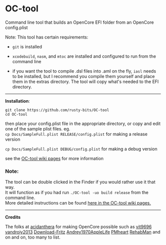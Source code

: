 # OC-tool
Command line tool that builds an OpenCore EFI folder from an OpenCore config.plist

Note: This tool has certain requirements:  
- `git` is installed  
- `xcodebuild`, `nasm`, and `mtoc` are installed and configured to run from the command line  
  
- if you want the tool to compile .dsl files into .aml on the fly, `iasl` needs to be installed, but I recommend you compile them yourself and place them in the extras directory. The tool will copy what's needed to the EFI directory.  

---

**Installation**:

`git clone https://github.com/rusty-bits/OC-tool`   
`cd OC-tool`  

then place your config.plist file in the appropriate directory, or copy and edit one of the sample plist files. eg.    
`cp Docs/SampleFull.plist RELEASE/config.plist` for making a release version

`cp Docs/SampleFull.plist DEBUG/config.plist` for making a debug version

see the [OC-tool wiki pages](https://github.com/rusty-bits/OC-tool/wiki) for more information  

### Note:  
The tool can be double clicked in the Finder if you would rather use it that way.  
It will function as if you had run `./OC-tool -uo build release` from the command line.  
More detailed instructions can be found [here in the OC-tool wiki pages.](https://github.com/rusty-bits/OC-tool/wiki/OC-tool-from-the-Finder)  

---

**Credits**  

The folks at [acidanthera](https://github.com/acidanthera) for making OpenCore possible such as [vit9696](https://github.com/vit9696) [vandroiy2013](https://github.com/vandroiy2013) [Download-Fritz](https://github.com/Download-Fritz) [Andrey1970AppleLife](https://github.com/Andrey1970AppleLife) [PMheart](https://github.com/PMheart) [RehabMan](https://github.com/RehabMan) and on and on, too many to list.  

